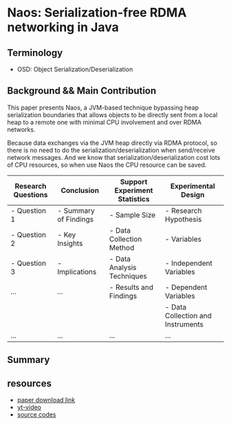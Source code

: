 # Naos: Serialization-free RDMA networking in Java 

## Terminology 
* OSD: Object Serialization/Deserialization 

## Background && Main Contribution 
This paper presents Naos, a JVM-based technique bypassing heap serialization boundaries that allows objects to be directly sent from a local heap to a remote one with minimal CPU involvement and over RDMA networks. 

Because data exchanges via the JVM heap directly via RDMA protocol, so there is no need to do the serialization/deserialization when send/receive network messages. And we know that serialization/deserialization cost lots of CPU resources, so when use Naos the CPU resource can be saved. 

| Research Questions         | Conclusion                  | Support Experiment Statistics | Experimental Design        |
|----------------------------|-----------------------------|------------------------------|---------------------------|
| - Question 1               | - Summary of Findings       | - Sample Size                | - Research Hypothesis     |
| - Question 2               | - Key Insights              | - Data Collection Method     | - Variables               |
| - Question 3               | - Implications              | - Data Analysis Techniques  |   - Independent Variables |
| ...                        | ...                         | - Results and Findings      |   - Dependent Variables   |
|                            |                             |                              | - Data Collection and Instruments |
| ...                        | ...                         | ...                          | ...                       |



## Summary 

## resources 
* [paper download link](https://www.usenix.org/system/files/atc21-taranov.pdf)
* [yt-video](https://www.usenix.org/conference/atc21/presentation/taranov)
* [source codes](https://github.com/spcl/naos)